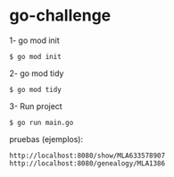 # go-challenge

1- go mod init
```
$ go mod init
```

2- go mod tidy
```
$ go mod tidy
```

3- Run  project
```
$ go run main.go
```

pruebas (ejemplos):
```
http://localhost:8080/show/MLA633578907
http://localhost:8080/genealogy/MLA1386
